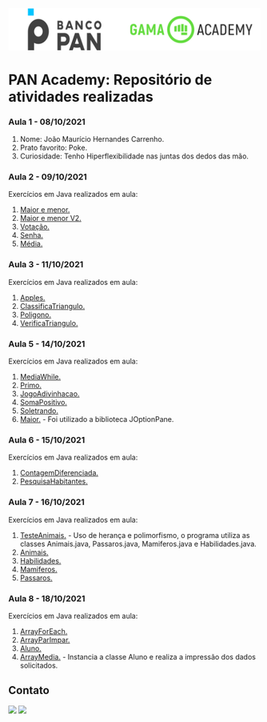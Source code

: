 <img alt="logo banco pan e gama academy" src="https://github.com/joaomhernandes/PAN-Academy/blob/main/Assets/gama-pan-academy-logo.svg" style="width: 300%, height: auto, margin-left: auto, margin-left: auto" />

# PAN Academy: Repositório de atividades realizadas

### Aula 1 - 08/10/2021

1. Nome: João Maurício Hernandes Carrenho.
2. Prato favorito: Poke.
3. Curiosidade: Tenho Hiperflexibilidade nas juntas dos dedos das mão.

### Aula 2 - 09/10/2021
Exercícios em Java realizados em aula:

1. [Maior e menor.](https://github.com/joaomhernandes/PAN-Academy/blob/main/PrimeiroProjeto/src/MediaNotas.java)
2. [Maior e menor V2.](https://github.com/joaomhernandes/PAN-Academy/blob/main/PrimeiroProjeto/src/MaiorMenorV2.java)
3. [Votação.](https://github.com/joaomhernandes/PAN-Academy/blob/main/PrimeiroProjeto/src/Votacao.java)
4. [Senha.](https://github.com/joaomhernandes/PAN-Academy/blob/main/PrimeiroProjeto/src/VerificaSenha.java)
5. [Média.](https://github.com/joaomhernandes/PAN-Academy/blob/main/PrimeiroProjeto/src/MediaNotas.java)

### Aula 3 - 11/10/2021
Exercícios em Java realizados em aula:

1. [Apples.](https://github.com/joaomhernandes/PAN-Academy/blob/main/PrimeiroProjeto/src/Apples.java)
2. [ClassificaTriangulo.](https://github.com/joaomhernandes/PAN-Academy/blob/main/PrimeiroProjeto/src/ClassificaTriangulo.java)
3. [Poligono.](https://github.com/joaomhernandes/PAN-Academy/blob/main/PrimeiroProjeto/src/Poligono.java)
4. [VerificaTriangulo.](https://github.com/joaomhernandes/PAN-Academy/blob/main/PrimeiroProjeto/src/VerificaTriangulo.java)

### Aula 5 - 14/10/2021
Exercícios em Java realizados em aula:

1. [MediaWhile.](https://github.com/joaomhernandes/PAN-Academy/blob/main/PrimeiroProjeto/src/MediaWhile.java)
2. [Primo.](https://github.com/joaomhernandes/PAN-Academy/blob/main/PrimeiroProjeto/src/Primo.java)
3. [JogoAdivinhacao.](https://github.com/joaomhernandes/PAN-Academy/blob/main/PrimeiroProjeto/src/JogoAdivinhaca.java)
4. [SomaPositivo.](https://github.com/joaomhernandes/PAN-Academy/blob/main/PrimeiroProjeto/src/SomaPositivo.java)
5. [Soletrando.](https://github.com/joaomhernandes/PAN-Academy/blob/main/PrimeiroProjeto/src/Soletrando.java)
6. [Maior.](https://github.com/joaomhernandes/PAN-Academy/blob/main/PrimeiroProjeto/src/Maior.java) - Foi utilizado a biblioteca JOptionPane.

### Aula 6 - 15/10/2021
Exercícios em Java realizados em aula:

1. [ContagemDiferenciada.](https://github.com/joaomhernandes/PAN-Academy/blob/main/PrimeiroProjeto/src/ContagemDiferenciada.java)
2. [PesquisaHabitantes.](https://github.com/joaomhernandes/PAN-Academy/blob/main/PrimeiroProjeto/src/PesquisaHabitantes.java)

### Aula 7 - 16/10/2021
Exercícios em Java realizados em aula:

1. [TesteAnimais.](https://github.com/joaomhernandes/PAN-Academy/blob/main/PrimeiroProjeto/src/HerancaPolimorfismo/TesteAnimais.java) - Uso de herança e polimorfismo, o programa utiliza as classes Animais.java, Passaros.java, Mamiferos.java e Habilidades.java.
2. [Animais.](https://github.com/joaomhernandes/PAN-Academy/blob/main/PrimeiroProjeto/src/HerancaPolimorfismo/Animais.java)
3. [Habilidades.](https://github.com/joaomhernandes/PAN-Academy/blob/main/PrimeiroProjeto/src/HerancaPolimorfismo/Habilidades.java)
4. [Mamiferos.](https://github.com/joaomhernandes/PAN-Academy/blob/main/PrimeiroProjeto/src/HerancaPolimorfismo/Mamiferos.java)
5. [Passaros.](https://github.com/joaomhernandes/PAN-Academy/blob/main/PrimeiroProjeto/src/HerancaPolimorfismo/Passaros.java) 

### Aula 8 - 18/10/2021
Exercícios em Java realizados em aula:

1. [ArrayForEach.](https://github.com/joaomhernandes/PAN-Academy/blob/main/PrimeiroProjeto/src/ArrayForEach.java) 
2. [ArrayParImpar.](https://github.com/joaomhernandes/PAN-Academy/blob/main/PrimeiroProjeto/src/ArrayParImpar.java)
3. [Aluno.](https://github.com/joaomhernandes/PAN-Academy/blob/main/PrimeiroProjeto/src/ArrayMedia/Aluno.java)
4. [ArrayMedia.](https://github.com/joaomhernandes/PAN-Academy/blob/main/PrimeiroProjeto/src/ArrayMedia/ArrayMedia.java) - Instancia a classe Aluno e realiza a impressão dos dados solicitados.


## Contato

 <a href = "mailto:joaom.hernandes@gmail.com"><img src="https://img.shields.io/badge/-Gmail-%23333?style=for-the-badge&logo=gmail&logoColor=white" target="_blank"></a>
 <a href="https://www.linkedin.com/in/joão-maurício-hernandes-carrenho/" target="_blank"><img src="https://img.shields.io/badge/-LinkedIn-%230077B5?style=for-the-badge&logo=linkedin&logoColor=white" target="_blank"></a> 

